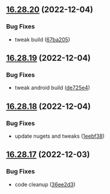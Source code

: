 ## [16.28.20](https://github.com/phandcock/GrampsView/compare/v16.28.19...v16.28.20) (2022-12-04)


### Bug Fixes

* tweak build ([67ba205](https://github.com/phandcock/GrampsView/commit/67ba205feb811af1acedb3a8181724c7c9096d42))



## [16.28.19](https://github.com/phandcock/GrampsView/compare/v16.28.18...v16.28.19) (2022-12-04)


### Bug Fixes

* tweak android build ([de725e4](https://github.com/phandcock/GrampsView/commit/de725e4f2d1d8856d4538b9d746e53e474b30e88))



## [16.28.18](https://github.com/phandcock/GrampsView/compare/v16.28.17...v16.28.18) (2022-12-04)


### Bug Fixes

* update nugets and tweaks ([1eebf38](https://github.com/phandcock/GrampsView/commit/1eebf38a8fae204dd7dc5c0f6effef4e90ffee85))



## [16.28.17](https://github.com/phandcock/GrampsView/compare/v16.28.16...v16.28.17) (2022-12-03)


### Bug Fixes

* code cleanup ([36ee2d3](https://github.com/phandcock/GrampsView/commit/36ee2d3f64e87d98cc47eaff30e6e6f93d13d102))



